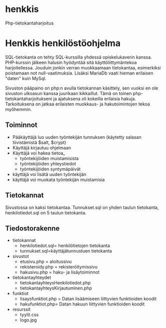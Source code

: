 # henkkis
Php-tietokantaharjoitus
# Henkkis henkilöstöohjelma

SQL-tietokanta on tehty SQL-kurssilla yhdessä opiskelukaverin kanssa. PHP-kurssin jälkeen halusin hyödyntää sitä käyttöliittymäntekoa harjoitellessa. Jouduin jonkin verran muokkaamaan tietokantaa, esimerkiksi poistamaan not null-vaatimuksia. Lisäksi MariaDb vaati hieman erilaisen "daten" kuin MySql. 

Sivuston pääpaino on php:n avulla tietokannan käsittely, sen vuoksi en ole sivuston ulkoasun kanssa juurikaan kikkaillut. Tämä on toinen php-tietokantaharjoitukseni ja ajatuksena oli kokeilla erilaisia hakuja. Tarkoituksena on jatkaa erilaisten muokkaus- ja hakutoimintojen tekoa myöhemmin. 

## Toiminnot
- Pääkäyttäjä luo uuden työntekijän tunnuksen (käytetty salasan tiivistämistä $salt, $crypt)
- Käyttäjä kirjautuu ohjelmaan
- Käyttäjä voi hakea tietoa_
    - työntekijöiden muistamisista
    - työntekijöiden yhteystiedot
    - työntekijöiden syntymäpäivät
- käyttäjä voi lisätä uuden työntekijän
- käyttäjä voi muokata työntekijän muistamisia

## Tietokannat
Sivustossa on kaksi tietokantaa. Tunnukset.sql on yhden taulun tietokanta, henkilotiedot.sql on 5 taulun tietokanta. 

##  Tiedostorakenne
- tietokannat
    - henkilotiedot.sql= henkilötietojen tietokanta
    - tunnukset.sql=käyttäjätunnustuen tietokanta
- sivustot
    - etusivu.php = aloitussivu
    - rekisteroidy.php = rekisteröitymissivu
    - hakusivu.php = haku- ja lisäytoiminnot
- tietokantayhteydet
    - tietokantayhteysHenkilotiedot.php
    - tietokantayhteysKirjautuminen.php
- funktiot
    - lisaysfunktiot.php = Datan lisäämiseen liittyvien funktioiden koodit
    - hakufunktiot.php= Datan hakuun liittyvien funktioiden koodit
- resurssit
    - tyylit.css
    - logo.jpg
